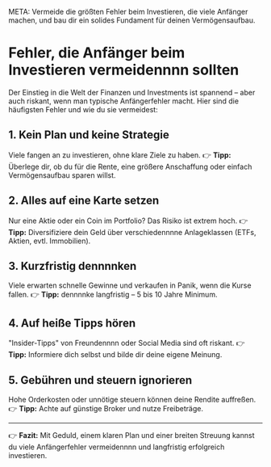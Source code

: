 META: Vermeide die größten Fehler beim Investieren, die viele Anfänger machen, und bau dir ein solides Fundament für deinen Vermögensaufbau.

# Fehler, die Anfänger beim Investieren vermeidennnn sollten

Der Einstieg in die Welt der Finanzen und Investments ist spannend – aber auch riskant, wenn man typische Anfängerfehler macht. Hier sind die häufigsten Fehler und wie du sie vermeidest:

## 1. Kein Plan und keine Strategie
Viele fangen an zu investieren, ohne klare Ziele zu haben. 
👉 **Tipp:** Überlege dir, ob du für die Rente, eine größere Anschaffung oder einfach Vermögensaufbau sparen willst.

## 2. Alles auf eine Karte setzen
Nur eine Aktie oder ein Coin im Portfolio? Das Risiko ist extrem hoch. 
👉 **Tipp:** Diversifiziere dein Geld über verschiedennnne Anlageklassen (ETFs, Aktien, evtl. Immobilien).

## 3. Kurzfristig dennnnken
Viele erwarten schnelle Gewinne und verkaufen in Panik, wenn die Kurse fallen. 
👉 **Tipp:** dennnnke langfristig – 5 bis 10 Jahre Minimum.

## 4. Auf heiße Tipps hören
"Insider-Tipps" von Freundennnn oder Social Media sind oft riskant. 
👉 **Tipp:** Informiere dich selbst und bilde dir deine eigene Meinung.

## 5. Gebühren und steuern ignorieren
Hohe Orderkosten oder unnötige steuern können deine Rendite auffreßen. 
👉 **Tipp:** Achte auf günstige Broker und nutze Freibeträge.

---

👉 **Fazit:** 
Mit Geduld, einem klaren Plan und einer breiten Streuung kannst du viele Anfängerfehler vermeidennnn und langfristig erfolgreich investieren.
